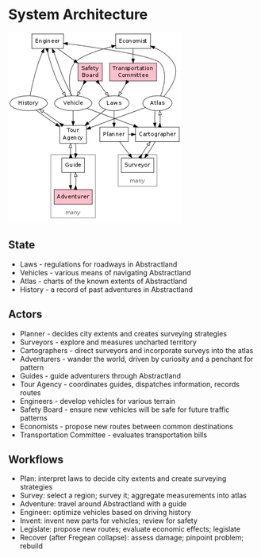 System Architecture
===================

![Architecture](../doc/architecture.png)

State
-----

- Laws - regulations for roadways in Abstractland
- Vehicles - various means of navigating Abstractland
- Atlas - charts of the known extents of Abstractland
- History - a record of past adventures in Abstractland

Actors
------

- Planner - decides city extents and creates surveying strategies
- Surveyors - explore and measures uncharted territory
- Cartographers - direct surveyors and incorporate surveys into the atlas
- Adventurers - wander the world, driven by curiosity and a penchant for pattern
- Guides - guide adventurers through Abstractland
- Tour Agency - coordinates guides, dispatches information, records routes
- Engineers - develop vehicles for various terrain
- Safety Board - ensure new vehicles will be safe for future traffic patterns
- Economists - propose new routes between common destinations
- Transportation Committee - evaluates transportation bills

Workflows
---------

- Plan: interpret laws to decide city extents and create surveying strategies
- Survey: select a region; survey it; aggregate measurements into atlas
- Adventure: travel around Abstractland with a guide
- Engineer: optimize vehicles based on driving history
- Invent: invent new parts for vehicles; review for safety
- Legislate: propose new routes; evaluate economic effects; legislate
- Recover (after Fregean collapse): assess damage; pinpoint problem; rebuild
